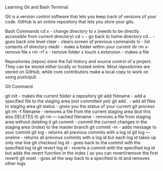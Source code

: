 Learning Git and Bash Terminal

Git is a version control software that lets you keep track of versions of your code.
GitHub is an online repository that lets you store your gits.


Bash Commands
cd x - change directory to x (needs to be directly accessible from current directory)
cd ~ - go back to home directory
cd .. - goes back one level
clear - clears screen of previous commands
ls - list contents of directory
mkdir - make a folder within your current dir
rm x- remove file x
rm -rf x - remove folder x
touch x.extension - makes a file

Repositories (repos) store the full history and source control of a project. They can be stored either locally or hosted online. Most repositories are stored on GitHub, while core contributors make a local copy to work on using push/pull.


Git Command

git init - makes the current folder a repository
git add filename - add a specified file to the staging area (not committed yet)
git add .  - add all files to staging area
git status - gives you the status of your current git process
git rm -f filename - removes a file from the current staging area (but this also DELETES it)
git rm — cached filename - removes a file from staging area without deleting it
git commit - commit the current changes in the staging area (index) to the master branch
git commit -m - adds message to your commit
git log - returns all previous commits with a log id
git log —oneline - returns all previous commits with a log id but each log id takes up only one line
git checkout log id - goes back to the commit with the specified log id
git revert log id - reverts a commit with the specified log id but adds the revert function in the index ( so you can revert/remove the first revert)
git reset - goes all the way back to a specified lo id and removes other logs
